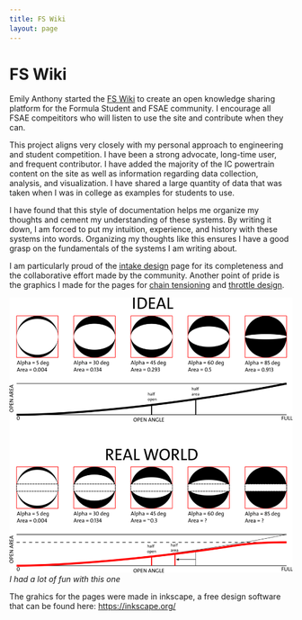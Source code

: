 ```yaml
---
title: FS Wiki
layout: page
---
```


# FS Wiki

Emily Anthony started the <a href="https://fswiki.us">FS Wiki</a> to create an open knowledge sharing platform for the Formula Student and FSAE community. I encourage all FSAE compeititors who will listen to use the site and contribute when they can.

This project aligns very closely with my personal approach to engineering and student competition. I have been a strong advocate, long-time user, and frequent contributor. I have added the majority of the IC powertrain content on the site <!--(possibly to the detriment of all users lol)--> as well as information regarding data collection, analysis, and visualization. I have shared a large quantity of data that was taken when I was in college as examples for students to use.

I have found that this style of documentation helps me organize my thoughts and cement my understanding of these systems. By writing it down, I am forced to put my intuition, experience, and history with these systems into words. Organizing my thoughts like this ensures I have a good grasp on the fundamentals of the systems I am writing about.

I am particularly proud of the <a href="https://fswiki.us/Intake">intake design</a> page for its completeness and the collaborative effort made by the community. Another point of pride is the graphics I made for the pages for <a href="https://fswiki.us/Tensioner">chain tensioning</a> and <a href="https://fswiki.us/Throttle">throttle design</a>.

![an infographic showing the difference between an ideal and real world butterfly valve area v tps curve](/docs/assets/ThrottleArea.png)
*I had a lot of fun with this one*

The grahics for the pages were made in inkscape, a free design software that can be found here: <a href= "https://inkscape.org/">https://inkscape.org/<a>